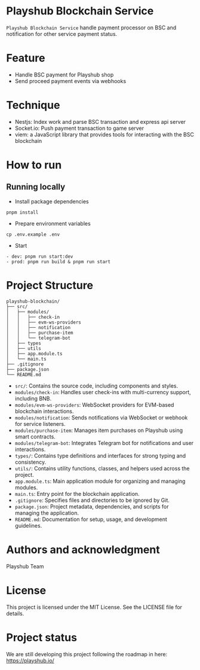 # Playshub Blockchain Service

`Playshub Blockchain Service` handle payment processor on BSC and notification for other service payment status.

# Feature

- Handle BSC payment for Playshub shop
- Send proceed payment events via webhooks

# Technique

- Nestjs: Index work and parse BSC transaction and express api server
- Socket.io: Push payment transaction to game server
- viem: a JavaScript library that provides tools for interacting with the BSC blockchain

# How to run

## Running locally

- Install package dependencies

```shell
pnpm install
```

- Prepare environment variables

```shell
cp .env.example .env
```

- Start

```shell
- dev: pnpm run start:dev
- prod: pnpm run build & pnpm run start
```

# Project Structure

```
playshub-blockchain/
├── src/
│   ├── modules/
│   │   ├── check-in
│   │   ├── evm-ws-providers
│   │   ├── notification
│   │   ├── purchase-item
│   │   └── telegram-bot
│   ├── types
│   ├── utils
│   ├── app.module.ts
│   └── main.ts
├── .gitignore
├── package.json
└── README.md
```

- `src/`: Contains the source code, including components and styles.
- `modules/check-in`: Handles user check-ins with multi-currency support, including BNB.
- `modules/evm-ws-providers`: WebSocket providers for EVM-based blockchain interactions.
- `modules/notification`: Sends notifications via WebSocket or webhook for service listeners.
- `modules/purchase-item`: Manages item purchases on Playshub using smart contracts.
- `modules/telegram-bot`: Integrates Telegram bot for notifications and user interactions.
- `types/`: Contains type definitions and interfaces for strong typing and consistency.
- `utils/`: Contains utility functions, classes, and helpers used across the project.
- `app.module.ts`: Main application module for organizing and managing modules.
- `main.ts`: Entry point for the blockchain application.
- `.gitignore`: Specifies files and directories to be ignored by Git.
- `package.json`: Project metadata, dependencies, and scripts for managing the application.
- `README.md`: Documentation for setup, usage, and development guidelines.

# Authors and acknowledgment

Playshub Team

# License

This project is licensed under the MIT License. See the LICENSE file for details.

# Project status

We are still developing this project following the roadmap in here: https://playshub.io/
